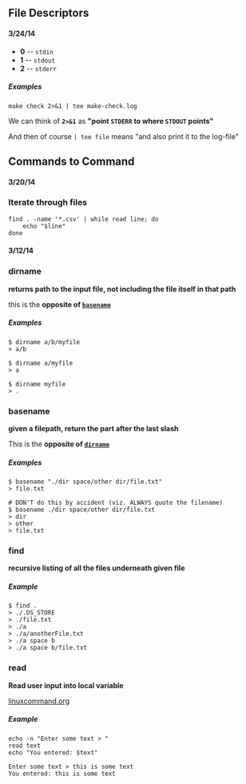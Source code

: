 File Descriptors
----------------

#### 3/24/14

* **0** -- `stdin`
* **1** -- `stdout`
* **2** -- `stderr`

##### Examples

    make check 2>&1 | tee make-check.log

We can think of **`2>&1`** as **"point `STDERR` to where `STDOUT` points"**

And then of course `| tee file` means "and also print it to the log-file"

Commands to Command
-------------------

#### 3/20/14

### Iterate through files

    find . -name '*.csv' | while read line; do
        echo "$line"
    done

#### 3/12/14

### dirname

**returns path to the input file, not including the file itself in that path**

this is the **opposite of [`basename`](#basename)**

##### Examples

    $ dirname a/b/myfile
    > a/b

    $ dirname a/myfile
    > a

    $ dirname myfile
    > .


### basename

**given a filepath, return the part after the last slash**

This is the **opposite of [`dirname`](#dirname)**

##### Examples

    $ basename "./dir space/other dir/file.txt"
    > file.txt

    # DON'T do this by accident (viz. ALWAYS quote the filename)
    $ basename ./dir space/other dir/file.txt
    > dir
    > other
    > file.txt

### find

**recursive listing of all the files underneath given file**

##### Example

    $ find .
    > ./.DS_STORE
    > ./file.txt
    > ./a
    > ./a/anotherFile.txt
    > ./a space b
    > ./a space b/file.txt

### read

**Read user input into local variable**

[linuxcommand.org](http://linuxcommand.org/wss0110.php)

##### Example

    echo -n "Enter some text > "
    read text
    echo "You entered: $text"

    Enter some text > this is some text
    You entered: this is some text

